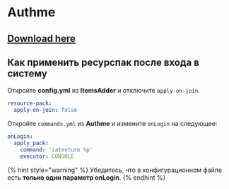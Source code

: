 # Authme

## [Download here](https://www.spigotmc.org/resources/authmereloaded.6269/)

## Как применить ресурспак после входа в систему

Откройте **config.yml** из **ItemsAdder** и отключите `apply-on-join`.

```yaml
resource-pack:
  apply-on-join: false
```

Откройте `commands.yml` из **Authme** и измените `onLogin` на следующее:

```yaml
onLogin:
  apply_pack:
    command: 'iatexture %p'
    executor: CONSOLE
```

{% hint style="warning" %}
Убедитесь, что в конфигурационном файле есть **только один параметр onLogin**.
{% endhint %}
